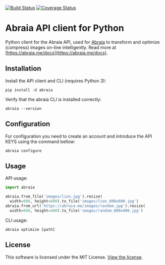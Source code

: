[![Build Status](https://travis-ci.org/abraia/abraia-python.svg)](https://travis-ci.org/abraia/abraia-python)
[![Coverage Status](https://coveralls.io/repos/github/abraia/abraia-python/badge.svg?branch=develop)](https://coveralls.io/github/abraia/abraia-python?branch=develop)

# Abraia API client for Python

Python client for the Abraia API, used for [Abraia](https://abraia.me) to
transform and optimize (compress) images on-line intelligently. Read more at
[https://abraia.me/docs](https://abraia.me/docs).

## Installation

Install the API client and CLI (requires Python 3):

```
pip install -U abraia
```

Verify that the abraia CLI is installed correctly:

```
abraia --version
```

## Configuration

For configuration you need to create an account and introduce the API KEYS
using the command bellow:

```
abraia configure
```

## Usage

API usage:

```python
import abraia

abraia.from_file('images/lion.jpg').resize(
  width=600, height=600).to_file('images/lion_600x600.jpg')
abraia.from_url('https://abraia.me/images/random.jpg').resize(
  width=600, height=400).to_file('images/random_600x400.jpg')
```

CLI usage:

```
abraia optimize [path]
```

## License

This software is licensed under the MIT License. [View the license](LICENSE).
